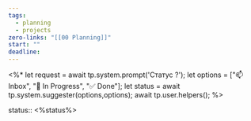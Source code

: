 ```yaml
---
tags:
  - planning
  - projects
zero-links: "[[00 Planning]]"
start: ""
deadline:
---
```

<%*
let request = await tp.system.prompt('Статус ?');
let options = ["📫 Inbox", "📌 In Progress", "✅ Done"];
let status = await tp.system.suggester(options,options);
await tp.user.helpers(); 
%>

status:: <%status%>


